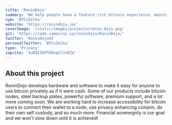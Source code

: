 ```yaml
---
title: 'RoninDojo'
summary: 'We help people have a feature rich bitcoin experience, maintain privacy, and thrive as a sovereign individual.'
nym: 'BTCxZelko'
website: 'https://ronindojo.io/'
coverImage: '/static/images/projects/ronin_dojo.png'
git: 'https://code.samourai.io/ronindojo/RoninDojo/'
twitter: 'RoninDojoUI'
personalTwitter: 'BTCxZelko'
type: 'Privacy'
zaprite: 'XuBIEZbPTA9vqClJvDZe'
---
```


## About this project

RoninDojo develops hardware and software to make it easy for anyone to use bitcoin privately as if it were cash. Some of our products include bitcoin nodes, steel backup plates, powerful software, premium support, and a lot more coming soon. We are working hard to increase accessibility for bitcoin users to connect their wallet to a node, use privacy enhancing coinjoin, do their own self custody, and so much more. Financial sovereignty is our goal and we won't slow down until it is achieved!
